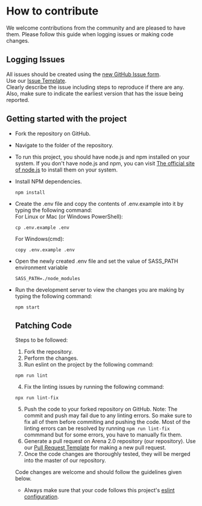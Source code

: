 # How to contribute

We welcome contributions from the community and are pleased to have them. 
Please follow this guide when logging issues or making code changes.

## Logging Issues

All issues should be created using the [new GitHub Issue form](https://github.com/siesgstarena/Arena-2.0/issues/new?assignees=&labels=&template=issue_template.md&title=).  
Use our [Issue Template](https://github.com/siesgstarena/Arena-2.0/blob/master/.github/ISSUE_TEMPLATE/issue_template.md).  
Clearly describe the issue including steps to reproduce if there are any.
Also, make sure to indicate the earliest version that has the issue being reported.

## Getting started with the project

* Fork the repository on GitHub.
* Navigate to the folder of the repository.
* To run this project, you should have node.js and npm installed on your system.
If you don't have node.js and npm, you can visit [The official site of node.js](https://nodejs.org/en/)
to install them on your system.
* Install NPM dependencies.  
  ```
  npm install
  ```
* Create the .env file and copy the contents of .env.example into it by typing the following command:  
  For Linux or Mac (or Windows PowerShell):
  ``` 
  cp .env.example .env
  ```
  For Windows(cmd):
  ``` 
  copy .env.example .env
  ```
* Open the newly created .env file and set the value of SASS_PATH environment variable
  ``` 
  SASS_PATH=./node_modules
  ```
* Run the development server to view the changes you are making by typing the following
command:
  ```
  npm start
  ```
  
  ## Patching Code
  
   Steps to be followed:
   1. Fork the repository.
   2. Perform the changes.
   3. Run eslint on the project by the following command:
   ```
   npm run lint
   ```
   4. Fix the linting issues by running the following command:
   ```
   npx run lint-fix
   ```
   5. Push the code to your forked repository on GitHub.
   Note: The commit and push may fail due to any linting errors. So make sure to fix all of them before commiting and pushing the code. Most of the linting errors can be resolved by running `npm run lint-fix` commmand but for some errors, you have to manually fix them.
   6. Generate a pull request on Arena 2.0 repository (our repository). Use our [Pull Request Template](https://github.com/siesgstarena/Arena-2.0/blob/master/.github/PULL_REQUEST_TEMPLATE.md) for making a new pull request.
   7. Once the code changes are thoroughly tested, they will be merged into the master of our repository.
  
  Code changes are welcome and should follow the guidelines given below.
  
  * Always make sure that your code follows this project's [eslint configuration](https://github.com/siesgstarena/Arena-2.0/blob/master/.eslintrc.js).
  
